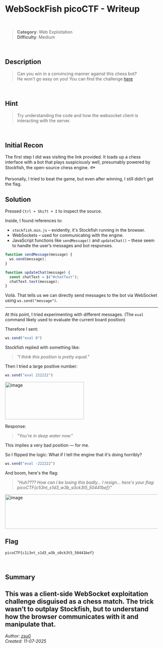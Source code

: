 # WebSockFish picoCTF - Writeup
<br>

> **Category**: Web Exploitation  
> **Difficulty**: Medium  
<br>

## Description

> Can you win in a convincing manner against this chess bot?  
> He won't go easy on you!
> You can find the challenge [here](http://verbal-sleep.picoctf.net:54668/)
<br>

## Hint

> Try understanding the code and how the websocket client is interacting with the server.
<br>

## Initial Recon

The first step I did was visiting the link provided. It loads up a chess interface with a bot that plays suspiciously well, presumably powered by Stockfish, the open-source chess engine. 🐟

Personally, I tried to beat the game, but even after winning, I still didn’t get the flag.


## Solution

Pressed `Ctrl + Shift + I` to inspect the source.

Inside, I found references to:
- `stockfish.min.js` – evidently, it's Stockfish running in the browser.
- WebSockets – used for communicating with the engine.
- JavaScript functions like `sendMessage()` and `updateChat()` – these seem to handle the user’s messages and bot responses.

```js
function sendMessage(message) {
  ws.send(message);
}

function updateChat(message) {
  const chatText = $("#chatText");
  chatText.text(message);
}
```

Voilà. That tells us we can directly send messages to the bot via WebSocket using `ws.send("message")`.

---

At this point, I tried experimenting with different messages. (The `eval` command likely used to evaluate the current board position)

Therefore I sent:

```js
ws.send("eval 0")
```

Stockfish replied with something like:

> *"I think this position is pretty equal."*

Then I tried a large positive number:

```js
ws.send("eval 222222")
```

<img width="260" height="123" alt="image" src="https://github.com/user-attachments/assets/1dbe15ff-b3a3-4456-b909-d5764b6f48d3" />

Response:

> *"You're in deep water now."*

This implies a very bad position — for me.

So I flipped the logic: What if I tell the engine that it's doing horribly?

```js
ws.send("eval -222222")
```

And boom, here's the flag:

> *"Huh???? How can I be losing this badly... I resign... here's your flag: picoCTF{c1i3nt_s1d3_w3b_s0ck3t5_50441bef}"*

<img width="742" height="113" alt="image" src="https://github.com/user-attachments/assets/efdfe6b2-bcb0-4e6c-80ec-e996c6f1c85c" />
<br>

## Flag

```
picoCTF{c1i3nt_s1d3_w3b_s0ck3t5_50441bef}
```
<br>

## Summary

This was a **client-side WebSocket exploitation** challenge disguised as a chess match. The trick wasn’t to outplay Stockfish, but to understand how the browser communicates with it and manipulate that.
<br>
---

*Author: [zsu0](https://github.com/zsu0)* <br>
*Created: 11-07-2025*
